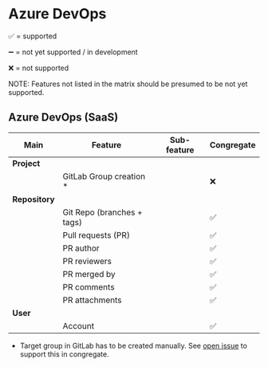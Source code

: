 # Azure DevOps

:white_check_mark: = supported

:heavy_minus_sign: = not yet supported / in development

:x: = not supported

NOTE: Features not listed in the matrix should be presumed to be not yet supported.

## Azure DevOps (SaaS)

| Main           | Feature                   | Sub-feature | Congregate            |
| -------------- | ------------------------- | ----------- | --------------------- |
| **Project**    |
|                | GitLab Group creation *   |             | :x:                   |
| **Repository** |                           |             |                       |
|                | Git Repo (branches + tags)|             | :white_check_mark:    |
|                | Pull requests (PR)        |             | :white_check_mark:    |
|                | PR author                 |             | :white_check_mark:    |
|                | PR reviewers              |             | :white_check_mark:    |
|                | PR merged by              |             | :white_check_mark:    |
|                | PR comments               |             | :white_check_mark:    |
|                | PR attachments            |             | :white_check_mark:    |
| **User**       |                           |             |                       |
|                | Account                   |             | :white_check_mark:    |

* Target group in GitLab has to be created manually. See [open issue](https://gitlab.com/gitlab-org/professional-services-automation/tools/migration/congregate/-/issues/1147) to support this in congregate.
